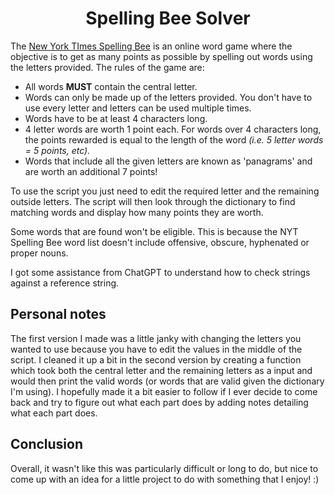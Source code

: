 <h1 align="center">Spelling Bee Solver</h1>

The [New York TImes Spelling Bee](https://www.nytimes.com/puzzles/spelling-bee) is an online word game where the objective is to get as many points as possible by spelling out words using the letters provided. The rules of the game are:

* All words **MUST** contain the central letter.
* Words can only be made up of the letters provided. You don't have to use every letter and letters can be used multiple times.
* Words have to be at least 4 characters long.
* 4 letter words are worth 1 point each. For words over 4 characters long, the points rewarded is equal to the length of the word *(i.e. 5 letter words = 5 points, etc).*
* Words that include all the given letters are known as 'panagrams' and are worth an additional 7 points!

To use the script you just need to edit the required letter and the remaining outside letters. The script will then look through the dictionary to find matching words and display how many points they are worth.

Some words that are found won't be eligible. This is because the NYT Spelling Bee word list doesn't include offensive, obscure, hyphenated or proper nouns.

I got some assistance from ChatGPT to understand how to check strings against a reference string.

<h2>Personal notes</h2>
The first version I made was a little janky with changing the letters you wanted to use because you have to edit the values in the middle of the script.  
I cleaned it up a bit in the second version by creating a function which took both the central letter and the remaining letters as a input and would then print the valid words (or words that are valid given the dictionary I'm using). I hopefully made it a bit easier to follow if I ever decide to come back and try to figure out what each part does by adding notes detailing what each part does.

<h2>Conclusion</h2>
Overall, it wasn't like this was particularly difficult or long to do, but nice to come up with an idea for a little project to do with something that I enjoy! :) 
